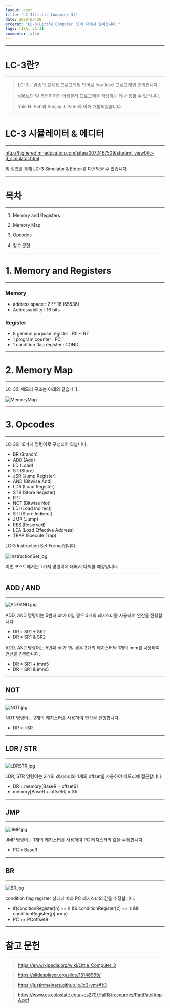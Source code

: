 ```yaml
---
layout: post
title: "LC-3(Little Computer 3)"
date: 2020-02-28 
excerpt: "LC-3(Little Computer 3)에 대해서 알아봅시다."
tags: [ISA, LC-3]
comments: false
---
```




 

------

# LC-3란?

------

> LC-3는 일종의 교육용 프로그래밍 언어로 low-level 프로그래밍 언어입니다.

> x86보단 덜 복잡하지만 어셈블리 프로그램을 작성하는 데 사용할 수 있습니다.

> Yale N. Patt과 Sanjay J. Patel에 의해 개발되었습니다.

------

# LC-3 시뮬레이터 & 에디터

------

http://highered.mheducation.com/sites/0072467509/student_view0/lc-3_simulator.html

위 링크를 통해 LC-3 Simulator & Eidtor를 다운받을 수 있습니다.

------

# 목차

------

1. Memory and Registers

2. Memory Map

3. Opcodes
 
4. 참고 문헌


------

# 1. Memory and Registers

------

### Memory

- address space : 2 ** 16 (65536)
- Addressability : 16 bits

### Register

- 8 general purpose register : R0 ~ R7
- 1 program counter : PC
- 1 condition flag register : COND

------

# 2. Memory Map

------

LC-3의 메모리 구조는 아래와 같습니다.

![MemoryMap](/_posts/img/MemoryMap.jpg)

------

# 3. Opcodes

------

LC-3의 16가지 명령어로 구성되어 있습니다.

- BR (Branch)
- ADD (Add)
- LD (Load)
- ST (Store)
- JSR (Jump Register)
- AND (Bitwise And)
- LDR (Load Register)
- STR (Store Register)
- RTI 
- NOT (Bitwise Not)
- LDI (Load Indirect)
- STI (Store Indirect)
- JMP (Jump)
- RES (Reserved)
- LEA (Load Effective Address)
- TRAP (Execute Trap)

LC-3 Instruction Set Format입니다.

![InstructionSet.jpg](/_posts/img/InstructionSet.jpg)

이번 포스트에서는 7가지 명령어에 대해서  다뤄볼 예정입니다.

------

## ADD / AND 

------

![ADDAND.jpg](/_posts/img/ADDAND.jpg)

ADD, AND 명령어는 5번째 bit가 0일 경우 3개의 레지스터를 사용하여 연산을 진행합니다.

- DR = SR1 + SR2
- DR = SR1 & SR2

ADD, AND 명령어는 5번째 bit가 1일 경우 2개의 레지스터와 1개의 imm를 사용하여 연산을 진행합니다.

- DR = SR1 + imm5
- DR = SR1 & imm5

------

## NOT

------

![NOT.jpg](/_posts/img/NOT.jpg)

NOT 명령어는 2개의 레지스터를 사용하여 연산을 진행합니다.

- DR = ~SR

------

## LDR / STR

------

![LDRSTR.jpg](/_posts/img/LDRSTR.jpg)

LDR, STR 명령어는 2개의 레지스터와 1개의 offset을 사용하여 메모리에 접근합니다.

- DR = memory[BaseR + offset6]
- memory[BaseR + offset6] = SR

------

## JMP

------

![JMP.jpg](/_posts/img/JMP.jpg)

JMP 명령어는 1개의 레지스터를 사용하여 PC 레지스터의 값을 수정합니다.

- PC = BaseR

------

## BR

------

![BR.jpg](/_posts/img/BR.jpg)

condition flag register 상태에 따라 PC 레지스터의 값을 수정합니다.

- if(conditionRegister[n] == n &&  conditionRegister[z] == z && conditionRegister[p] == p)
-   PC += PCoffset9

------

# 참고 문헌

------

> https://en.wikipedia.org/wiki/Little_Computer_3

> https://slidesplayer.org/slide/15146969/

> https://justinmeiners.github.io/lc3-vm/#1:3

> https://www.cs.colostate.edu/~cs270/.Fall18/resources/PattPatelAppA.pdf
